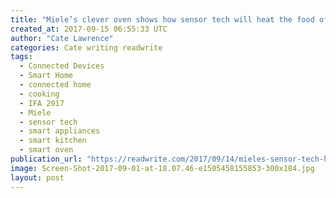 ```yaml
---
title: "Miele’s clever oven shows how sensor tech will heat the food of the future"
created_at: 2017-09-15 06:55:33 UTC
author: "Cate Lawrence"
categories: Cate writing readwrite
tags: 
  - Connected Devices
  - Smart Home
  - connected home
  - cooking
  - IFA 2017
  - Miele
  - sensor tech
  - smart appliances
  - smart kitchen
  - smart oven
publication_url: "https://readwrite.com/2017/09/14/mieles-sensor-tech-heating-ovens-dl1/"
image: Screen-Shot-2017-09-01-at-18.07.46-e1505458155853-300x184.jpg
layout: post
---
```

